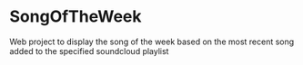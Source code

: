 # SongOfTheWeek
Web project to display the song of the week based on the most recent song added to the specified soundcloud playlist
